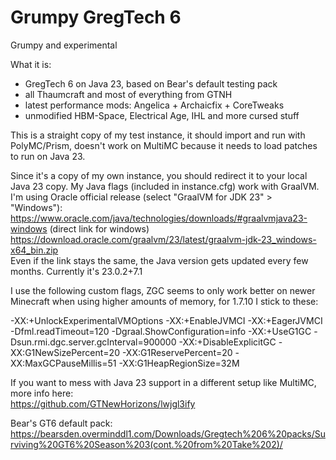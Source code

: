 # Grumpy GregTech 6
Grumpy and experimental

What it is: 
+ GregTech 6 on Java 23, based on Bear's default testing pack
+ all Thaumcraft and most of everything from GTNH
+ latest performance mods: Angelica + Archaicfix + CoreTweaks
+ unmodified HBM-Space, Electrical Age, IHL and more cursed stuff
 
This is a straight copy of my test instance, it should import and run with PolyMC/Prism, doesn't work on MultiMC because it needs to load patches to run on Java 23.

Since it's a copy of my own instance, you should redirect it to your local Java 23 copy. My Java flags (included in instance.cfg) work with GraalVM.
I'm using Oracle official release (select "GraalVM for JDK 23" > "Windows"):  
https://www.oracle.com/java/technologies/downloads/#graalvmjava23-windows 
(direct link for windows) https://download.oracle.com/graalvm/23/latest/graalvm-jdk-23_windows-x64_bin.zip   
Even if the link stays the same, the Java version gets updated every few months. Currently it's 23.0.2+7.1  
 
I use the following custom flags, ZGC seems to only work better on newer Minecraft when using higher amounts of memory, for 1.7.10 I stick to these: 
 
-XX:+UnlockExperimentalVMOptions -XX:+EnableJVMCI -XX:+EagerJVMCI -Dfml.readTimeout=120 -Dgraal.ShowConfiguration=info -XX:+UseG1GC -Dsun.rmi.dgc.server.gcInterval=900000 -XX:+DisableExplicitGC -XX:G1NewSizePercent=20 -XX:G1ReservePercent=20 -XX:MaxGCPauseMillis=51 -XX:G1HeapRegionSize=32M  

If you want to mess with Java 23 support in a different setup like MultiMC, more info here:  
https://github.com/GTNewHorizons/lwjgl3ify  

Bear's GT6 default pack:  
https://bearsden.overminddl1.com/Downloads/Gregtech%206%20packs/Surviving%20GT6%20Season%203(cont.%20from%20Take%202)/
